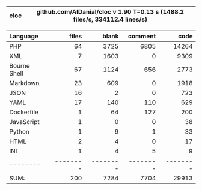 
cloc|github.com/AlDanial/cloc v 1.90  T=0.13 s (1488.2 files/s, 334112.4 lines/s)
--- | ---

Language|files|blank|comment|code
:-------|-------:|-------:|-------:|-------:
PHP|64|3725|6805|14264
XML|7|1603|0|9309
Bourne Shell|67|1124|656|2773
Markdown|23|609|0|1918
JSON|16|2|0|723
YAML|17|140|110|629
Dockerfile|1|64|127|200
JavaScript|1|0|0|38
Python|1|9|1|33
HTML|2|4|0|17
INI|1|4|5|9
--------|--------|--------|--------|--------
SUM:|200|7284|7704|29913
